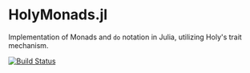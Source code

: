 # HolyMonads.jl

Implementation of Monads and `do` notation in Julia, utilizing Holy's trait mechanism.

[![Build Status](https://github.com/antimon2/HolyMonads.jl/actions/workflows/CI.yml/badge.svg?branch=main)](https://github.com/antimon2/HolyMonads.jl/actions/workflows/CI.yml?query=branch%3Amain)
